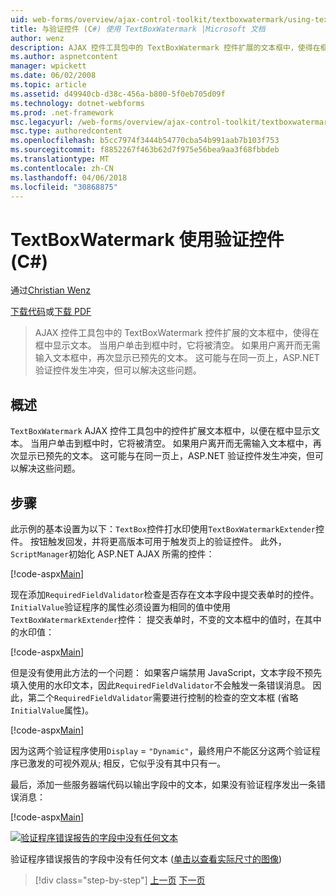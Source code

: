 ```yaml
---
uid: web-forms/overview/ajax-control-toolkit/textboxwatermark/using-textboxwatermark-with-validation-controls-cs
title: 与验证控件 (C#) 使用 TextBoxWatermark |Microsoft 文档
author: wenz
description: AJAX 控件工具包中的 TextBoxWatermark 控件扩展的文本框中，使得在框中显示文本。 当用户单击到框中，它我...
ms.author: aspnetcontent
manager: wpickett
ms.date: 06/02/2008
ms.topic: article
ms.assetid: d49940cb-d38c-456a-b800-5f0eb705d09f
ms.technology: dotnet-webforms
ms.prod: .net-framework
msc.legacyurl: /web-forms/overview/ajax-control-toolkit/textboxwatermark/using-textboxwatermark-with-validation-controls-cs
msc.type: authoredcontent
ms.openlocfilehash: b5cc7974f3444b54770cba54b991aab7b103f753
ms.sourcegitcommit: f8852267f463b62d7f975e56bea9aa3f68fbbdeb
ms.translationtype: MT
ms.contentlocale: zh-CN
ms.lasthandoff: 04/06/2018
ms.locfileid: "30868875"
---
```

<a name="using-textboxwatermark-with-validation-controls-c"></a>TextBoxWatermark 使用验证控件 (C#)
====================
通过[Christian Wenz](https://github.com/wenz)

[下载代码](http://download.microsoft.com/download/9/3/f/93f8daea-bebd-4821-833b-95205389c7d0/TextBoxWatermark2.cs.zip)或[下载 PDF](http://download.microsoft.com/download/b/6/a/b6ae89ee-df69-4c87-9bfb-ad1eb2b23373/textboxwatermark2CS.pdf)

> AJAX 控件工具包中的 TextBoxWatermark 控件扩展的文本框中，使得在框中显示文本。 当用户单击到框中时，它将被清空。 如果用户离开而无需输入文本框中，再次显示已预先的文本。 这可能与在同一页上，ASP.NET 验证控件发生冲突，但可以解决这些问题。


## <a name="overview"></a>概述

`TextBoxWatermark` AJAX 控件工具包中的控件扩展文本框中，以便在框中显示文本。 当用户单击到框中时，它将被清空。 如果用户离开而无需输入文本框中，再次显示已预先的文本。 这可能与在同一页上，ASP.NET 验证控件发生冲突，但可以解决这些问题。

## <a name="steps"></a>步骤

此示例的基本设置为以下：`TextBox`控件打水印使用`TextBoxWatermarkExtender`控件。 按钮触发回发，并将更高版本可用于触发页上的验证控件。 此外，`ScriptManager`初始化 ASP.NET AJAX 所需的控件：

[!code-aspx[Main](using-textboxwatermark-with-validation-controls-cs/samples/sample1.aspx)]

现在添加`RequiredFieldValidator`检查是否存在文本字段中提交表单时的控件。 `InitialValue`验证程序的属性必须设置为相同的值中使用`TextBoxWatermarkExtender`控件： 提交表单时，不变的文本框中的值时，在其中的水印值：

[!code-aspx[Main](using-textboxwatermark-with-validation-controls-cs/samples/sample2.aspx)]

但是没有使用此方法的一个问题： 如果客户端禁用 JavaScript，文本字段不预先填入使用的水印文本，因此`RequiredFieldValidator`不会触发一条错误消息。 因此，第二个`RequiredFieldValidator`需要进行控制的检查的空文本框 (省略`InitialValue`属性)。

[!code-aspx[Main](using-textboxwatermark-with-validation-controls-cs/samples/sample3.aspx)]

因为这两个验证程序使用`Display` = `"Dynamic"`，最终用户不能区分这两个验证程序已激发的可视外观从; 相反，它似乎没有其中只有一。

最后，添加一些服务器端代码以输出字段中的文本，如果没有验证程序发出一条错误消息：

[!code-aspx[Main](using-textboxwatermark-with-validation-controls-cs/samples/sample4.aspx)]


[![验证程序错误报告的字段中没有任何文本](using-textboxwatermark-with-validation-controls-cs/_static/image2.png)](using-textboxwatermark-with-validation-controls-cs/_static/image1.png)

验证程序错误报告的字段中没有任何文本 ([单击以查看实际尺寸的图像](using-textboxwatermark-with-validation-controls-cs/_static/image3.png))

> [!div class="step-by-step"]
> [上一页](using-textboxwatermark-in-a-formview-cs.md)
> [下一页](using-textboxwatermark-in-a-formview-vb.md)
